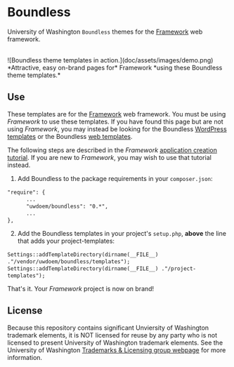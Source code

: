 # Boundless

University of Washington `Boundless` themes for the [Framework](https://github.com/UWEnrollmentManagement/Framework) web framework.

<br>
![Boundless theme templates in action.](doc/assets/images/demo.png)
*Attractive, easy on-brand pages for* Framework *using these Boundless theme templates.*

## Use

These templates are for the [Framework](https://github.com/UWEnrollmentManagement/Framework) web framework. You must be using *Framework* to use these templates. If you have found this page but are not using *Framework*, you may instead be looking for the Boundless [WordPress templates](https://github.com/uweb/uw-2014) or the Boundless [web templates](https://www.washington.edu/brand/web/).

The following steps are described in the *Framework* [application creation tutorial](https://github.com/UWEnrollmentManagement/Framework/blob/master/doc/application-creation.md). If you are new to *Framework*, you may wish to use that tutorial instead.

1. Add Boundless to the package requirements in your `composer.json`:

  ```
  "require": {
        ...
        "uwdoem/boundless": "0.*",
        ...
  },
  ```

2. Add the Boundless templates in your project's `setup.php`, **above** the line that adds your project-templates:
  ```
  Settings::addTemplateDirectory(dirname(__FILE__) ."/vendor/uwdoem/boundless/templates");
  Settings::addTemplateDirectory(dirname(__FILE__) ."/project-templates");
  ```
  
That's it. Your *Framework* project is now on brand!


## License

Because this repository contains significant Unviersity of Washington trademark elements, it is NOT licensed for reuse by any party who is not licensed to present University of Washington trademark elements. See the University of Washington [Trademarks & Licensing group webpage](https://www.washington.edu/trademarks/) for more information.

